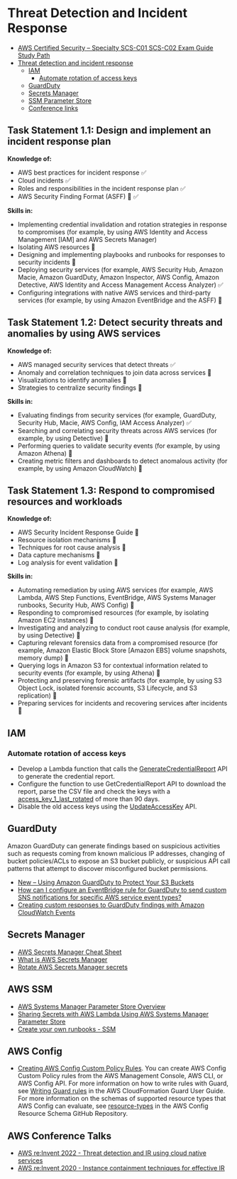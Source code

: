 # Threat Detection and Incident Response

- [AWS Certified Security – Specialty SCS-C01 SCS-C02 Exam Guide Study Path](https://tutorialsdojo.com/aws-certified-security-specialty-exam-guide-study-path-scs-c01-scs-c02/)
- [Threat detection and incident response](#threat-detection-and-incident-response)
  - [IAM](#iam)
    - [Automate rotation of access keys](#automate-rotation-of-access-keys)
  - [GuardDuty](#guardduty)
  - [Secrets Manager](#secrets-manager)
  - [SSM Parameter Store](#ssm-parameter-store)
  - [Conference links](#aws-conference-talks)

## Task Statement 1.1: Design and implement an incident response plan

**Knowledge of:**

- AWS best practices for incident response :white_check_mark:
- Cloud incidents :white_check_mark:
- Roles and responsibilities in the incident response plan :white_check_mark:
- AWS Security Finding Format (ASFF) :large_orange_diamond: :white_check_mark:

**Skills in:**

- Implementing credential invalidation and rotation strategies in response to compromises (for example, by using AWS Identity and Access Management [IAM] and AWS Secrets Manager)
- Isolating AWS resources :large_orange_diamond:
- Designing and implementing playbooks and runbooks for responses to security incidents :large_orange_diamond:
- Deploying security services (for example, AWS Security Hub, Amazon Macie, Amazon GuardDuty, Amazon Inspector, AWS Config, Amazon Detective, AWS Identity and Access Management Access Analyzer) :white_check_mark:
- Configuring integrations with native AWS services and third-party services (for example, by using Amazon EventBridge and the ASFF) :red_circle:

## Task Statement 1.2: Detect security threats and anomalies by using AWS services

**Knowledge of:**

- AWS managed security services that detect threats :white_check_mark:
- Anomaly and correlation techniques to join data across services :red_circle:
- Visualizations to identify anomalies :red_circle:
- Strategies to centralize security findings :large_orange_diamond:

**Skills in:**

- Evaluating findings from security services (for example, GuardDuty, Security Hub, Macie, AWS Config, IAM Access Analyzer) :white_check_mark:
- Searching and correlating security threats across AWS services (for example, by using Detective) :large_orange_diamond:
- Performing queries to validate security events (for example, by using Amazon Athena) :large_orange_diamond:
- Creating metric filters and dashboards to detect anomalous activity (for example, by using Amazon CloudWatch) :large_orange_diamond:

## Task Statement 1.3: Respond to compromised resources and workloads

**Knowledge of:**

- AWS Security Incident Response Guide :large_orange_diamond:
- Resource isolation mechanisms :large_orange_diamond:
- Techniques for root cause analysis :large_orange_diamond:
- Data capture mechanisms :large_orange_diamond:
- Log analysis for event validation :large_orange_diamond:

**Skills in:**

- Automating remediation by using AWS services (for example, AWS Lambda, AWS Step Functions, EventBridge, AWS Systems Manager runbooks, Security Hub, AWS Config) :red_circle:
- Responding to compromised resources (for example, by isolating Amazon EC2 instances) :red_circle:
- Investigating and analyzing to conduct root cause analysis (for example, by using Detective) :red_circle:
- Capturing relevant forensics data from a compromised resource (for example, Amazon Elastic Block Store [Amazon EBS] volume snapshots, memory dump) :red_circle:
- Querying logs in Amazon S3 for contextual information related to security events (for example, by using Athena) :red_circle:
- Protecting and preserving forensic artifacts (for example, by using S3 Object Lock, isolated forensic accounts, S3 Lifecycle, and S3 replication) :large_orange_diamond:
- Preparing services for incidents and recovering services after incidents :red_circle:

## IAM

### Automate rotation of access keys

- Develop a Lambda function that calls the [GenerateCredentialReport](https://docs.aws.amazon.com/IAM/latest/APIReference/API_GenerateCredentialReport.html) API to generate the credential report.
- Configure the function to use GetCredentialReport API to download the report, parse the CSV file and check the keys with a [access_key_1_last_rotated](https://docs.aws.amazon.com/config/latest/developerguide/access-keys-rotated.html) of more than 90 days.
- Disable the old access keys using the [UpdateAccessKey](https://docs.aws.amazon.com/IAM/latest/APIReference/API_UpdateAccessKey.html) API.

## GuardDuty

Amazon GuardDuty can generate findings based on suspicious activities such as requests coming from known malicious IP addresses, changing of bucket policies/ACLs to expose an S3 bucket publicly, or suspicious API call patterns that attempt to discover misconfigured bucket permissions.

- [New – Using Amazon GuardDuty to Protect Your S3 Buckets](https://aws.amazon.com/blogs/aws/new-using-amazon-guardduty-to-protect-your-s3-buckets/)
- [How can I configure an EventBridge rule for GuardDuty to send custom SNS notifications for specific AWS service event types?](https://repost.aws/knowledge-center/guardduty-eventbridge-sns-rule)
- [Creating custom responses to GuardDuty findings with Amazon CloudWatch Events](https://docs.aws.amazon.com/guardduty/latest/ug/guardduty_findings_cloudwatch.html)

## Secrets Manager

- [AWS Secrets Manager Cheat Sheet](https://tutorialsdojo.com/aws-secrets-manager/)
- [What is AWS Secrets Manager](https://docs.aws.amazon.com/secretsmanager/latest/userguide/intro.html)
- [Rotate AWS Secrets Manager secrets](https://docs.aws.amazon.com/secretsmanager/latest/userguide/rotating-secrets.html)

## AWS SSM

- [AWS Systems Manager Parameter Store Overview](https://docs.aws.amazon.com/systems-manager/latest/userguide/systems-manager-parameter-store.html)
- [Sharing Secrets with AWS Lambda Using AWS Systems Manager Parameter Store](https://aws.amazon.com/blogs/compute/sharing-secrets-with-aws-lambda-using-aws-systems-manager-parameter-store/)
- [Create your own runbooks - SSM](https://docs.aws.amazon.com/systems-manager/latest/userguide/automation-documents.html)

## AWS Config

- [Creating AWS Config Custom Policy Rules](https://docs.aws.amazon.com/config/latest/developerguide/evaluate-config_develop-rules_cfn-guard.html). You can create AWS Config Custom Policy rules from the AWS Management Console, AWS CLI, or AWS Config API. For more information on how to write rules with Guard, see [Writing Guard rules](https://docs.aws.amazon.com/cfn-guard/latest/ug/writing-rules.html) in the AWS CloudFormation Guard User Guide. For more information on the schemas of supported resource types that AWS Config can evaluate, see [resource-types](https://github.com/awslabs/aws-config-resource-schema/tree/master/config/properties/resource-types) in the AWS Config Resource Schema GitHub Repository.

## AWS Conference Talks

- [AWS re:Invent 2022 - Threat detection and IR using cloud native services](https://youtu.be/lx4igENUPVg?si=Xwi2t63C4SRAw5jc)
- [AWS re:Invent 2020 - Instance containment techniques for effective IR](https://youtu.be/pPCuCYrhIyI?si=q9JrT1XO0HNUImjw)
